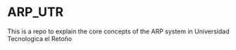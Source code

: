 # ARP_UTR
This is a repo to explain the core concepts of the ARP system in Universidad Tecnologica el Retoño
